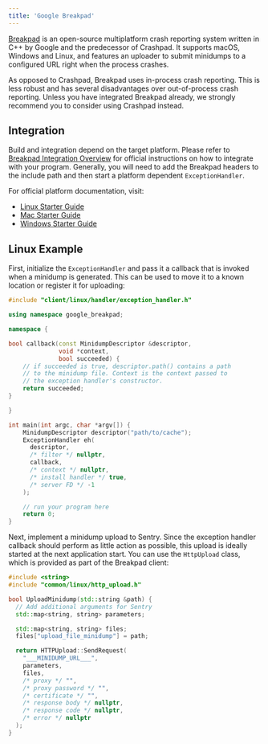```yaml
---
title: 'Google Breakpad'
---
```


[Breakpad](https://chromium.googlesource.com/breakpad/breakpad/) is an open-source multiplatform crash reporting system written in C++ by Google and the predecessor of Crashpad. It supports macOS, Windows and Linux, and features an uploader to submit minidumps to a configured URL right when the process crashes.

As opposed to Crashpad, Breakpad uses in-process crash reporting. This is less robust and has several disadvantages over out-of-process crash reporting. Unless you have integrated Breakpad already, we strongly recommend you to consider using Crashpad instead.

## Integration

Build and integration depend on the target platform. Please refer to [Breakpad Integration Overview](https://chromium.googlesource.com/breakpad/breakpad/+/master/docs/getting_started_with_breakpad.md#integration-overview) for official instructions on how to integrate with your program. Generally, you will need to add the Breakpad headers to the include path and then start a platform dependent `ExceptionHandler`.

For official platform documentation, visit:

-   [Linux Starter Guide](https://chromium.googlesource.com/breakpad/breakpad/+/master/docs/linux_starter_guide.md)
-   [Mac Starter Guide](https://chromium.googlesource.com/breakpad/breakpad/+/master/docs/mac_breakpad_starter_guide.md)
-   [Windows Starter Guide](https://chromium.googlesource.com/breakpad/breakpad/+/master/docs/windows_client_integration.md)

## Linux Example

First, initialize the `ExceptionHandler` and pass it a callback that is invoked when a minidump is generated. This can be used to move it to a known location or register it for uploading:

```cpp
#include "client/linux/handler/exception_handler.h"

using namespace google_breakpad;

namespace {

bool callback(const MinidumpDescriptor &descriptor,
              void *context,
              bool succeeded) {
    // if succeeded is true, descriptor.path() contains a path
    // to the minidump file. Context is the context passed to
    // the exception handler's constructor.
    return succeeded;
}

}

int main(int argc, char *argv[]) {
    MinidumpDescriptor descriptor("path/to/cache");
    ExceptionHandler eh(
      descriptor,
      /* filter */ nullptr,
      callback,
      /* context */ nullptr,
      /* install handler */ true,
      /* server FD */ -1
    );

    // run your program here
    return 0;
}
```

Next, implement a minidump upload to Sentry. Since the exception handler callback should perform as little action as possible, this upload is ideally started at the next application start. You can use the `HttpUpload` class, which is provided as part of the Breakpad client:

```cpp
#include <string>
#include "common/linux/http_upload.h"

bool UploadMinidump(std::string &path) {
  // Add additional arguments for Sentry
  std::map<string, string> parameters;

  std::map<string, string> files;
  files["upload_file_minidump"] = path;

  return HTTPUpload::SendRequest(
    "___MINIDUMP_URL___",
    parameters,
    files,
    /* proxy */ "",
    /* proxy password */ "",
    /* certificate */ "",
    /* response body */ nullptr,
    /* response code */ nullptr,
    /* error */ nullptr
  );
}
```
